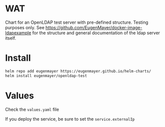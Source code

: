 # WAT

Chart for an OpenLDAP test server with pre-defined structure. Testing purposes only.
See https://github.com/EugenMayer/docker-image-ldapexample for the structure and 
general documentation of the ldap server itself.

# Install

```bash
helm repo add eugenmayer https://eugenmayer.github.io/helm-charts/
helm install eugenmayer/openldap-test
```

# Values

Check the `values.yaml` file

If you deploy the service, be sure to set the `service.externalIp`
